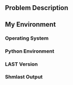 ## Problem Description

## My Environment

### Operating System

### Python Environment

### LAST Version

### Shmlast Output
